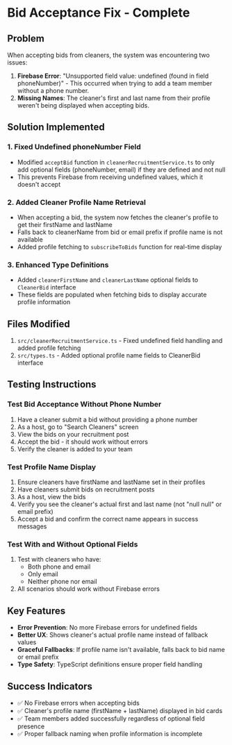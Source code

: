# Bid Acceptance Fix - Complete

## Problem
When accepting bids from cleaners, the system was encountering two issues:
1. **Firebase Error**: "Unsupported field value: undefined (found in field phoneNumber)" - This occurred when trying to add a team member without a phone number.
2. **Missing Names**: The cleaner's first and last name from their profile weren't being displayed when accepting bids.

## Solution Implemented

### 1. Fixed Undefined phoneNumber Field
- Modified `acceptBid` function in `cleanerRecruitmentService.ts` to only add optional fields (phoneNumber, email) if they are defined and not null
- This prevents Firebase from receiving undefined values, which it doesn't accept

### 2. Added Cleaner Profile Name Retrieval
- When accepting a bid, the system now fetches the cleaner's profile to get their firstName and lastName
- Falls back to cleanerName from bid or email prefix if profile name is not available
- Added profile fetching to `subscribeToBids` function for real-time display

### 3. Enhanced Type Definitions
- Added `cleanerFirstName` and `cleanerLastName` optional fields to `CleanerBid` interface
- These fields are populated when fetching bids to display accurate profile information

## Files Modified
1. `src/cleanerRecruitmentService.ts` - Fixed undefined field handling and added profile fetching
2. `src/types.ts` - Added optional profile name fields to CleanerBid interface

## Testing Instructions

### Test Bid Acceptance Without Phone Number
1. Have a cleaner submit a bid without providing a phone number
2. As a host, go to "Search Cleaners" screen
3. View the bids on your recruitment post
4. Accept the bid - it should work without errors
5. Verify the cleaner is added to your team

### Test Profile Name Display
1. Ensure cleaners have firstName and lastName set in their profiles
2. Have cleaners submit bids on recruitment posts
3. As a host, view the bids
4. Verify you see the cleaner's actual first and last name (not "null null" or email prefix)
5. Accept a bid and confirm the correct name appears in success messages

### Test With and Without Optional Fields
1. Test with cleaners who have:
   - Both phone and email
   - Only email
   - Neither phone nor email
2. All scenarios should work without Firebase errors

## Key Features
- **Error Prevention**: No more Firebase errors for undefined fields
- **Better UX**: Shows cleaner's actual profile name instead of fallback values
- **Graceful Fallbacks**: If profile name isn't available, falls back to bid name or email prefix
- **Type Safety**: TypeScript definitions ensure proper field handling

## Success Indicators
- ✅ No Firebase errors when accepting bids
- ✅ Cleaner's profile name (firstName + lastName) displayed in bid cards
- ✅ Team members added successfully regardless of optional field presence
- ✅ Proper fallback naming when profile information is incomplete
